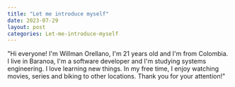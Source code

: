 ```yaml
---
title: "Let me introduce myself"
date: 2023-07-29
layout: post
categories: Let-me-introduce-myself
---
```


"Hi everyone! I'm Willman Orellano, I'm 21 years old and I'm from Colombia. I live in Baranoa, I'm a software developer and I'm studying systems engineering. I love learning new things. In my free time, I enjoy watching movies, series and biking to other locations. Thank you for your attention!"
